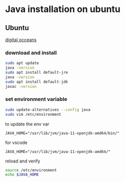 # Java installation on ubuntu

## Ubuntu

[digital occeans](https://www.digitalocean.com/community/tutorials/how-to-install-java-with-apt-on-ubuntu-18-04)

### download and install

```sh
sudo apt update
java -version
sudo apt install default-jre
java -version
sudo apt install default-jdk
javac -version
```

### set environment variable

```sh
sudo update-alternatives --config java
sudo vim /etc/environment
```

to update the env var

```vim
JAVA_HOME="/usr/lib/jvm/java-11-openjdk-amd64/bin/"
```

for vscode

```vim
JAVA_HOME="/usr/lib/jvm/java-11-openjdk-amd64/"
```

reload and verify

```sh
source /etc/environment
echo $JAVA_HOME
```
